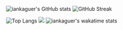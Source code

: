 
![iankaguer's GitHub stats](https://github-readme-stats.vercel.app/api?username=iankaguer&show_icons=true&theme=tokyonight)
![GitHub Streak](https://github-readme-streak-stats.herokuapp.com/?user=DenverCoder1)


![Top Langs](https://github-readme-stats.vercel.app/api/top-langs/?username=iankaguer&show_icons=true&theme=tokyonight&layout=compact)
![](https://komarev.com/ghpvc/?username=iankaguer)
![iankaguer's wakatime stats](https://github-readme-stats.vercel.app/api/wakatime?username=iankaguer&theme=tokyonight)


<!--START_SECTION:waka-->
<!--END_SECTION:waka-->
